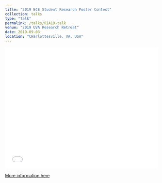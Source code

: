 ```yaml
---
title: "2019 ECE Student Research Poster Contest"
collection: talks
type: "Talk"
permalink: /talks/RIA19-talk
venue: "2019 UVA Research Retreat"
date: 2019-09-03
location: "CHarlottesville, VA, USA"
---
```



<iframe src="/files/pdf/talks/RIA_poster.pdf" width="100%" height="400" frameborder="no" border="0" marginwidth="0" marginheight="0"></iframe>

[More information here](/files/pdf/talks/RIA_poster.pdf)



<!-- news1[AMR 21 News](https://engineering.virginia.edu/news/2021/11/putting-it-all-line)
news2[Spot](https://engineering.virginia.edu/news/2021/04/see-spot)
news3[pandemic AMR](https://engineering.virginia.edu/news/2020/11/navigating-obstacles)
news4[map U-Hall](https://news.virginia.edu/content/demolition-looming-university-hall-scanned-photographed-history?utm_source=DailyReport&utm_medium=email&utm_campaign=news) -->
